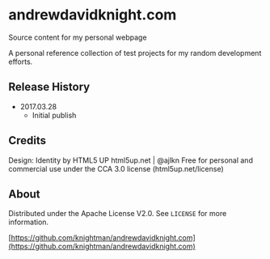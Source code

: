 # andrewdavidknight.com
Source content for my personal webpage

A personal reference collection of test projects for my random development efforts.


## Release History

* 2017.03.28
    * Initial publish

## Credits
Design: Identity by HTML5 UP
html5up.net | @ajlkn
Free for personal and commercial use under the CCA 3.0 license (html5up.net/license)

## About

Distributed under the Apache License V2.0. See ``LICENSE`` for more information.

[https://github.com/knightman/andrewdavidknight.com](https://github.com/knightman/andrewdavidknight.com)